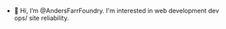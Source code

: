 - 👋 Hi, I’m @AndersFarrFoundry. I'm interested in web development dev ops/ site reliability.
<!---
AndersFarrFoundry/AndersFarrFoundry is a ✨ special ✨ repository because its `README.md` (this file) appears on your GitHub profile.
You can click the Preview link to take a look at your changes.
--->

